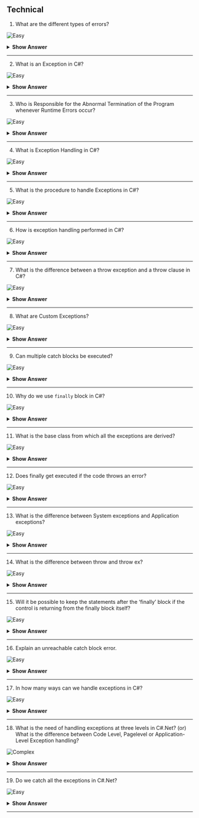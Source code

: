 ## Technical

1. What are the different types of errors?

![Easy](https://github.com/revaturelabs/interviewquestions/blob/dev/ComplexityTags/simple%20(2).svg)

<details> <summary> <b> Show Answer </b> </summary>

<blockquote> 

When we write and execute our code in the .NET framework then there is a possibility of two types of error occurrences. They are as follows:

- Compilation Errors
- Runtime Errors

</blockquote> 

</details>

---

2. What is an Exception in C#?

![Easy](https://github.com/revaturelabs/interviewquestions/blob/dev/ComplexityTags/simple%20(2).svg)

<details> <summary> <b> Show Answer </b> </summary>

<blockquote> 

An Exception is a class in C# which is responsible for the abnormal termination of the program when runtime errors occur while running the program.  So, these errors (runtime) are very dangerous because whenever the runtime errors occur in the programs, the program gets terminated abnormally on the same line where the error gets occurred without executing the next line of code.

**Note**: Most people are saying Runtime Errors are Exceptions which is not true. Exceptions are classes that are responsible for the abnormal termination of the program when runtime errors occur.

</blockquote>

</details>

---

3. Who is Responsible for the Abnormal Termination of the Program whenever Runtime Errors occur?

![Easy](https://github.com/revaturelabs/interviewquestions/blob/dev/ComplexityTags/simple%20(2).svg)

<details> <summary> <b> Show Answer </b> </summary>

<blockquote> 

Objects of Exception classes are responsible for the abnormal termination of the program whenever runtime errors occur. These exception classes are predefined under BCL (Base Class Libraries) where a separate class is provided for every different type of exception like,

- IndexOutOfRangeException
- FormatException
- NullReferenceException 

**Note**: Exception class is the superclass of all Exception classes in C#.

</blockquote>

</details>

---

4. What is Exception Handling in C#?

![Easy](https://github.com/revaturelabs/interviewquestions/blob/dev/ComplexityTags/simple%20(2).svg)

<details> <summary> <b> Show Answer </b> </summary>

<blockquote> 

The process of catching the exception for converting the CLR-given exception message to an end-user understandable message and for stopping the abnormal termination of the program whenever runtime errors are occurring is called Exception Handling in C#. Once we handle an exception under a program, we will get the following advantages: -

- We can stop the Abnormal Termination
- We can perform any corrective action that may resolve the problem.
- Displaying a user-friendly error message, so that the user can resolve the problem provided if it is under his control.

</blockquote>

</details>

---

5. What is the procedure to handle Exceptions in C#?

![Easy](https://github.com/revaturelabs/interviewquestions/blob/dev/ComplexityTags/simple%20(2).svg)

<details> <summary> <b> Show Answer </b> </summary>

<blockquote> 

The Exception Handling in C# is a 4 steps procedure:

- Preparing the exception object that is appropriate to the current logical mistake.
- Throwing that exception to the appropriate exception handler.
- Catching that exception.
- Taking necessary actions against that exception.

</blockquote>

</details>

---

6.  How is exception handling performed in C#?

![Easy](https://github.com/revaturelabs/interviewquestions/blob/dev/ComplexityTags/simple%20(2).svg)

<details> <summary> <b> Show Answer </b> </summary>

<blockquote> 

In C#, exception handling helps detect errors in code at runtime. The process is implemented using four different keywords:

`<Try>` identifies blocks of code where exceptions are activated
`<Catch>` catches the exceptions that have been identified by <Try>
`<Finally>` executes a given set of statements depending on whether an exception is thrown out or not
`<Throw>` removes the exception

</blockquote>

</details>

---

7. What is the difference between a throw exception and a throw clause in C#?

![Easy](https://github.com/revaturelabs/interviewquestions/blob/dev/ComplexityTags/simple%20(2).svg)

<details> <summary> <b> Show Answer </b> </summary>

<blockquote> 

The fundamental difference is that throw exceptions overwrite the stack trace, whereas throw clauses retain the stack information. As such, it is much harder to retrieve the original code responsible for throwing the exception with throw exceptions. 

</blockquote>

</details>

---

8. What are Custom Exceptions?

![Easy](https://github.com/revaturelabs/interviewquestions/blob/dev/ComplexityTags/simple%20(2).svg)

<details> <summary> <b> Show Answer </b> </summary>

<blockquote> 

Sometimes there are some errors that need to be handled as per user requirements. Custom exceptions are used for them and are used as defined exceptions.

**Example**

```C#

using System;
class InvalidAgeException : Exception {
    public InvalidAgeException() : base() {}
    public InvalidAgeException(string msg) : base(msg) {}
}
class Person {
    private int age;
    public int Age
    {
        set {
            if ( value &gt;= 19 &amp;&amp; value &lt;= 60 )
                age = value;
            else{
                InvalidAgeException expObj = new InvalidAgeException("The Age input has to be with 19 to 60");
                throw expObj;
                }
            }
        get {
            return age;
            }
    }
}
class Test {
    public static void Main(string []args) {
        Person personObj = new Person();
        Console.Write("Enter the age : ");
        try {
            string ageInput = Console.ReadLine();
            /* convert the string value into int value
            with the help of int.parse() method */
            personObj.Age = int.Parse( ageInput );
            Console.WriteLine("Valid age input");
            }
        catch(InvalidAgeException expObj){
            Console.WriteLine( expObj.Message );
            }
    }
}

```

</blockquote>

</details>

---

9. Can multiple catch blocks be executed?

![Easy](https://github.com/revaturelabs/interviewquestions/blob/dev/ComplexityTags/simple%20(2).svg)

<details> <summary> <b> Show Answer </b> </summary>

<blockquote> 

No, Multiple catch blocks can't be executed. Once the proper catch code is executed, the control is transferred to the finally block and then the code that follows the finally block gets executed.

</blockquote>

</details>

---

10. Why do we use `finally` block in C#?

![Easy](https://github.com/revaturelabs/interviewquestions/blob/dev/ComplexityTags/simple%20(2).svg)

<details> <summary> <b> Show Answer </b> </summary>

<blockquote> 

`Finally` block will be executed irrespective of exception. So, while executing the code in the try block when an exception occurs, control is returned to the catch block and at last, finally block will be executed. So, closing the connection to the database / releasing the file handlers can be kept in the finally block.

</blockquote>

</details>

---

11. What is the base class from which all the exceptions are derived?

![Easy](https://github.com/revaturelabs/interviewquestions/blob/dev/ComplexityTags/simple%20(2).svg)

<details> <summary> <b> Show Answer </b> </summary>

<blockquote> 

`System.Exception`

</blockquote>

</details>

---
 

12. Does finally get executed if the code throws an error?

![Easy](https://github.com/revaturelabs/interviewquestions/blob/dev/ComplexityTags/simple%20(2).svg)

<details> <summary> <b> Show Answer </b> </summary>

<blockquote> 

Yes, Finally block will get executed always.
 
</blockquote>

</details>

---

13. What is the difference between System exceptions and Application exceptions?

![Easy](https://github.com/revaturelabs/interviewquestions/blob/dev/ComplexityTags/simple%20(2).svg)

<details> <summary> <b> Show Answer </b> </summary>

<blockquote> 

- System exceptions are derived directly from a base class `System.SystemException`. A System-level Exception is normally thrown when a nonrecoverable error has occurred.
- Application exceptions can be user-defined exceptions thrown by the applications. If you are designing an application that needs to create its own exceptions class, you are advised to derive custom exceptions from the `System.ApplicationException` class. It is typically thrown when a recoverable error has occurred.
 
</blockquote>

</details>

---

14. What is the difference between throw and throw ex?

![Easy](https://github.com/revaturelabs/interviewquestions/blob/dev/ComplexityTags/simple%20(2).svg)

<details> <summary> <b> Show Answer </b> </summary>

<blockquote> 

throw statement preserves the original error stack information but in throw ex, stack error of exception will be replaced with a stack trace starting with rethrow point.

</blockquote>

</details>

---

15. Will it be possible to keep the statements after the ‘finally’ block if the control is returning from the finally block itself?

![Easy](https://github.com/revaturelabs/interviewquestions/blob/dev/ComplexityTags/simple%20(2).svg)

<details> <summary> <b> Show Answer </b> </summary>

<blockquote> 

This will result in an unreachable catch block error. This is because the control will be returning from the `finally` block itself. The compiler will fail to execute the code after the line with the exception. That is why the execution will show an unreachable code error. 

</blockquote>

</details>

---

16. Explain an unreachable catch block error.

![Easy](https://github.com/revaturelabs/interviewquestions/blob/dev/ComplexityTags/simple%20(2).svg)

<details> <summary> <b> Show Answer </b> </summary>

<blockquote> 

In the case of multiple catch blocks, the order in which catch blocks are placed is from the most specific to the most general ones. That is, the subclasses of an exception should come first, and then the super classes will follow. In case the super classes are kept first, followed by the sub classes after it, the compiler will show an unreachable catch block error.

</blockquote>

</details>

---

17. In how many ways can we handle exceptions in C#?

![Easy](https://github.com/revaturelabs/interviewquestions/blob/dev/ComplexityTags/simple%20(2).svg)

<details> <summary> <b> Show Answer </b> </summary>

<blockquote> 

Three ways we are handling the exceptions 

- Application Level
- Page Level
- Code Level

In addition to the above IIS custom handlers.

</blockquote>

</details>

---

18. What is the need of handling exceptions at three levels in C#.Net?
(or)
What is the difference between Code Level, Pagelevel or Application-Level Exception handling?

![Complex](https://github.com/revaturelabs/interviewquestions/blob/dev/ComplexityTags/Complex%20(2).svg)

<details> <summary> <b> Show Answer </b> </summary>

<blockquote>

**Code Level**: Using try, catch and finally blocks to handle the exceptions 

```C#

try
{
    //block of code
}
catch (Exception e)
{
    
}
finally
{
  
}
```

**Page Level**:

- Here also we have try, catch and finally blocks but these blocks are optional.
- We need to add the below event in the page.

```C#

void Application_Error(object sender, EventArgs e)
{
    Exception exc = Server.GetLastError();
    _________________
    _________________
}
```

- If the exception not handling at the code level, it will come to the above page level

**Application Level**:

- Here also we have try, catch and finally blocks  

- This kind of Exception will be handled in two ways

  - Using WebConfig file.
  - Using Global.asax file.

- **Using WebConfig file**:

```C#

<system.web>
    <customErrors mode="On" defaultRedirect="Page URL">
      <error statusCode="500" redirect="Page URL"/>
    </customErrors>
  </system.web>
```

- **Using Global.asax file**:

- Needs to place the below handler in  `Global.asax` file

```C#

void Application_Error(object sender, EventArgs e)
{
    Exception exc = Server.GetLastError();
    _________________
    _________________
}
```

- If an exception is not handled at the code level and page level, then it will come to the application level.

</blockquote>

</details>

---

19. Do we catch all the exceptions in C#.Net?

![Easy](https://github.com/revaturelabs/interviewquestions/blob/dev/ComplexityTags/simple%20(2).svg)

<details> <summary> <b> Show Answer </b> </summary>

<blockquote> 

Some uncatchable exceptions exist in C#.Net.

**Examples** : OutOfMemoryException and StackOverflowException etc..

</blockquote>

</details>

---
